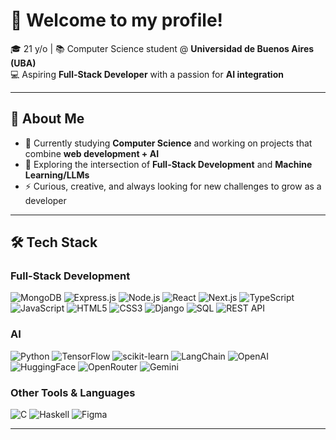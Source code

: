 # 👋 Welcome to my profile!

🎓 21 y/o | 📚 Computer Science student @ **Universidad de Buenos Aires (UBA)**  
💻 Aspiring **Full-Stack Developer** with a passion for **AI integration**  

---

## 🚀 About Me  
- 🔭 Currently studying **Computer Science** and working on projects that combine **web development + AI**  
- 🌱 Exploring the intersection of **Full-Stack Development** and **Machine Learning/LLMs**  
- ⚡ Curious, creative, and always looking for new challenges to grow as a developer  

---

## 🛠️ Tech Stack  

### **Full-Stack Development**  
![MongoDB](https://img.shields.io/badge/MongoDB-%234ea94b.svg?style=flat&logo=mongodb&logoColor=white) 
![Express.js](https://img.shields.io/badge/Express.js-404D59?style=flat&logo=express) 
![Node.js](https://img.shields.io/badge/Node.js-43853D?style=flat&logo=node.js&logoColor=white) 
![React](https://img.shields.io/badge/React-20232A?style=flat&logo=react&logoColor=61DAFB) 
![Next.js](https://img.shields.io/badge/Next.js-000000?style=flat&logo=nextdotjs&logoColor=white) 
![TypeScript](https://img.shields.io/badge/TypeScript-3178C6?style=flat&logo=typescript&logoColor=white) 
![JavaScript](https://img.shields.io/badge/JavaScript-F7DF1E?style=flat&logo=javascript&logoColor=black) 
![HTML5](https://img.shields.io/badge/HTML5-E34F26?style=flat&logo=html5&logoColor=white) 
![CSS3](https://img.shields.io/badge/CSS3-1572B6?style=flat&logo=css3&logoColor=white) 
![Django](https://img.shields.io/badge/Django-092E20?style=flat&logo=django&logoColor=white) 
![SQL](https://img.shields.io/badge/SQL-4479A1?style=flat&logo=postgresql&logoColor=white) 
![REST API](https://img.shields.io/badge/REST%20APIs-02569B?style=flat&logo=swagger&logoColor=white)  

### **AI**  
![Python](https://img.shields.io/badge/Python-3776AB?style=flat&logo=python&logoColor=white) 
![TensorFlow](https://img.shields.io/badge/TensorFlow-FF6F00?style=flat&logo=tensorflow&logoColor=white) 
![scikit-learn](https://img.shields.io/badge/scikit--learn-F7931E?style=flat&logo=scikit-learn&logoColor=white) 
![LangChain](https://img.shields.io/badge/LangChain-000000?style=flat&logo=chainlink&logoColor=white) 
![OpenAI](https://img.shields.io/badge/OpenAI-412991?style=flat&logo=openai&logoColor=white) 
![HuggingFace](https://img.shields.io/badge/Hugging%20Face-FFD21E?style=flat&logo=huggingface&logoColor=black)  ![OpenRouter](https://img.shields.io/badge/OpenRouter-1A1A1A?style=flat&logo=routeros&logoColor=white)
![Gemini](https://img.shields.io/badge/Gemini-34A853?style=flat&logo=google&logoColor=white)


### **Other Tools & Languages**  
![C](https://img.shields.io/badge/C-A8B9CC?style=flat&logo=c&logoColor=black) 
![Haskell](https://img.shields.io/badge/Haskell-5D4F85?style=flat&logo=haskell&logoColor=white) 
![Figma](https://img.shields.io/badge/Figma-F24E1E?style=flat&logo=figma&logoColor=white)  

---

